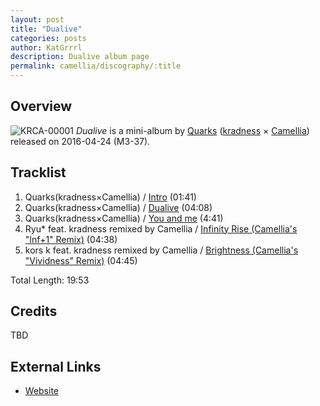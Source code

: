```yaml
---
layout: post
title: "Dualive"
categories: posts
author: KatGrrrl
description: Dualive album page
permalink: camellia/discography/:title
---
```


## Overview

![KRCA-00001](https://cdn.camellia.wiki/images/camellia/albums/KRCA-00001.jpg)
*Dualive* is a mini-album by [Quarks](#) ([kradness](#) × [Camellia](/camellia)) released on 2016-04-24 (M3-37).

## Tracklist

1. Quarks(kradness×Camellia) / [Intro](#) (01:41)
2. Quarks(kradness×Camellia) / [Dualive](#) (04:08)
3. Quarks(kradness×Camellia) / [You and me](#) (4:41)
4. Ryu* feat. kradness remixed by Camellia / [Infinity Rise (Camellia's "Inf+1" Remix)](#) (04:38)
5. kors k feat. kradness remixed by Camellia / [Brightness (Camellia's "Vividness" Remix)](#) (04:45)

Total Length: 19:53

## Credits

TBD

## External Links

* [Website](http://kradness.jp/#section_disco)
